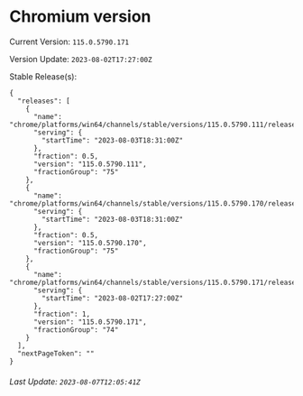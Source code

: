 # Chromium version

Current Version: `115.0.5790.171`

Version Update: `2023-08-02T17:27:00Z`

Stable Release(s):
```
{
  "releases": [
    {
      "name": "chrome/platforms/win64/channels/stable/versions/115.0.5790.111/releases/1691087460",
      "serving": {
        "startTime": "2023-08-03T18:31:00Z"
      },
      "fraction": 0.5,
      "version": "115.0.5790.111",
      "fractionGroup": "75"
    },
    {
      "name": "chrome/platforms/win64/channels/stable/versions/115.0.5790.170/releases/1691087460",
      "serving": {
        "startTime": "2023-08-03T18:31:00Z"
      },
      "fraction": 0.5,
      "version": "115.0.5790.170",
      "fractionGroup": "75"
    },
    {
      "name": "chrome/platforms/win64/channels/stable/versions/115.0.5790.171/releases/1690997220",
      "serving": {
        "startTime": "2023-08-02T17:27:00Z"
      },
      "fraction": 1,
      "version": "115.0.5790.171",
      "fractionGroup": "74"
    }
  ],
  "nextPageToken": ""
}
```

###### Last Update: `2023-08-07T12:05:41Z`
        